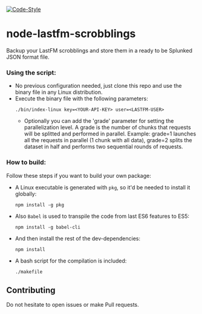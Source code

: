 [![Code-Style](https://img.shields.io/badge/code_style-standard-brightgreen.svg)](https://standardjs.com/)

# node-lastfm-scrobblings

Backup your LastFM scrobblings and store them in a ready to be Splunked JSON format file.


### Using the script:

- No previous configuration needed, just clone this repo and use the binary file in any Linux distribution. 
- Execute the binary file with the following parameters:
    ```
    ./bin/index-linux key=<YOUR-API-KEY> user=<LASTFM-USER>
    ```
    - Optionally you can add the 'grade' parameter for setting the parallelization level.
    A grade is the number of chunks that requests will be splitted and performed in parallel. Example: grade=1 launches all the requests in parallel (1 chunk with all data), grade=2 splits the dataset in half and performs two sequential rounds of requests.


### How to build:
Follow these steps if you want to build your own package:

- A Linux executable is generated with `pkg`, so it'd be needed to install it globally:
    ```
    npm install -g pkg
    ```
- Also `Babel` is used to transpile the code from last ES6 features to ES5:
    ```
    npm install -g babel-cli
    ```
- And then install the rest of the dev-dependencies:
    ```
    npm install
    ```
- A bash script for the compilation is included:
    ```
    ./makefile
    ```

## Contributing

Do not hesitate to open issues or make Pull requests.